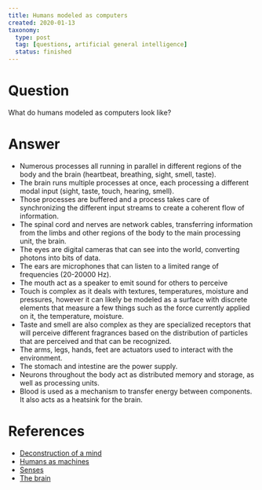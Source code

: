 ```yaml
---
title: Humans modeled as computers
created: 2020-01-13
taxonomy:
  type: post
  tag: [questions, artificial general intelligence]
  status: finished
---
```


# Question
What do humans modeled as computers look like?

# Answer
* Numerous processes all running in parallel in different regions of the body and the brain (heartbeat, breathing, sight, smell, taste).
* The brain runs multiple processes at once, each processing a different modal input (sight, taste, touch, hearing, smell).
* Those processes are buffered and a process takes care of synchronizing the different input streams to create a coherent flow of information.
* The spinal cord and nerves are network cables, transferring information from the limbs and other regions of the body to the main processing unit, the brain.
* The eyes are digital cameras that can see into the world, converting photons into bits of data.
* The ears are microphones that can listen to a limited range of frequencies (20-20000 Hz).
* The mouth act as a speaker to emit sound for others to perceive
* Touch is complex as it deals with textures, temperatures, moisture and pressures, however it can likely be modeled as a surface with discrete elements that measure a few things such as the force currently applied on it, the temperature, moisture.
* Taste and smell are also complex as they are specialized receptors that will perceive different fragrances based on the distribution of particles that are perceived and that can be recognized.
* The arms, legs, hands, feet are actuators used to interact with the environment.
* The stomach and intestine are the power supply.
* Neurons throughout the body act as distributed memory and storage, as well as processing units.
* Blood is used as a mechanism to transfer energy between components. It also acts as a heatsink for the brain.

# References
* [Deconstruction of a mind](../../../../agi/deconstruction-of-a-mind/article.md)
* [Humans as machines](../../../../agi/humans-as-machines/article.md)
* [Senses](../../../../agi/senses/article.md)
* [The brain](../../../../agi/the-brain/article.md)
